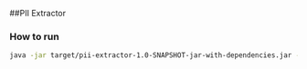 ##PII Extractor

### How to run

```bash
java -jar target/pii-extractor-1.0-SNAPSHOT-jar-with-dependencies.jar -in input.file -out output.file
``` 
